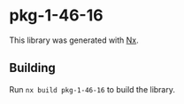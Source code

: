 # pkg-1-46-16

This library was generated with [Nx](https://nx.dev).

## Building

Run `nx build pkg-1-46-16` to build the library.
